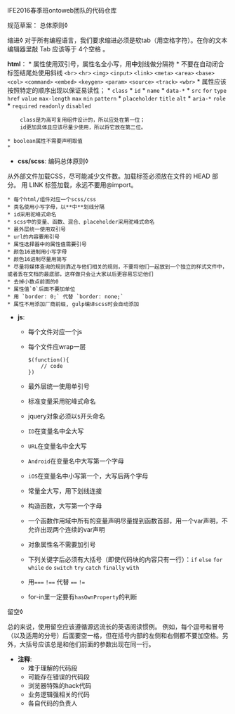 IFE2016春季班ontoweb团队的代码仓库


规范草案：
总体原则◊

缩进◊
对于所有编程语言，我们要求缩进必须是软tab（用空格字符）。在你的文本编辑器里敲 Tab 应该等于 4个空格 。

**html**：
	* 属性使用双引号，属性名全小写，用**中**划线做分隔符
	* 不要在自动闭合标签结尾处使用斜线 `<br>` `<hr>` `<img>` `<input>` `<link>` `<meta>` `<area>` `<base>` `<col>` `<command>` `<embed>` `<keygen>` `<param>` `<source>` `<track>` `<wbr>`
	* 属性应该按照特定的顺序出现以保证易读性；
		* `class`
		* `id`
		* `name`
		* `data-*`
		* `src` `for` `type` `href` `value` `max-length` `max` `min` `pattern`
		* `placeholder` `title` `alt`
		* `aria-*` `role`
		* `required` `readonly` `disabled`  
		
		class是为高可复用组件设计的，所以应处在第一位；  
		id更加具体且应该尽量少使用，所以将它放在第二位。
		
	* boolean属性不需要声明取值
	* 
	

* **css/scss**:
编码总体原则◊

从外部文件加载CSS，尽可能减少文件数。加载标签必须放在文件的 HEAD 部分。
用 LINK 标签加载，永远不要用@import。

	* 每个html/组件对应一个scss/css
	* 类名使用小写字母，以**中**划线分隔
	* id采用驼峰式命名
	* scss中的变量、函数、混合、placeholder采用驼峰式命名
	* 最外层统一使用双引号
	* url的内容要用引号
	* 属性选择器中的属性值需要引号
	* 颜色16进制用小写字母
	* 颜色16进制尽量用简写
	* 尽量将媒体查询的规则靠近与他们相关的规则，不要将他们一起放到一个独立的样式文件中，或者丢在文档的最底部，这样做只会让大家以后更容易忘记他们
	* 去掉小数点前面的0
	* 属性值`0`后面不要加单位
	* 用 `border: 0;` 代替 `border: none;`
	* 属性不用添加厂商前缀, gulp编译scss时会自动添加

* **js**:
	* 每个文件对应一个js
	* 每个文件应wrap一层
	
		```
		$(function(){
			// code
		})
		```
	* 最外层统一使用单引号  
	* 标准变量采用驼峰式命名
	* jquery对象必须以`$`开头命名
	* `ID`在变量名中全大写
	* `URL`在变量名中全大写
	* `Android`在变量名中大写第一个字母
	* `iOS`在变量名中小写第一个，大写后两个字母
	* 常量全大写，用下划线连接
	* 构造函数，大写第一个字母
	* 一个函数作用域中所有的变量声明尽量提到函数首部，用一个var声明，不允许出现两个连续的var声明
	* 对象属性名不需要加引号
	* 下列关键字后必须有大括号（即使代码块的内容只有一行）：`if` `else` `for` `while` `do` `switch` `try` `catch` `finally` `with`
	* 用`===` `!==` 代替 `==` 	`!=`
	* for-in里一定要有`hasOwnProperty`的判断
	
留空◊

总的来说，使用留空应该遵循源远流长的英语阅读惯例。 例如，每个逗号和冒号（以及适用的分号）后面要空一格，但在括号内部的左侧和右侧都不要加空格。另外，大括号应该总是和他们前面的参数出现在同一行。	


* **注释**:
	* 难于理解的代码段
	* 可能存在错误的代码段
	* 浏览器特殊的hack代码
	* 业务逻辑强相关的代码
	* 各自代码的负责人
